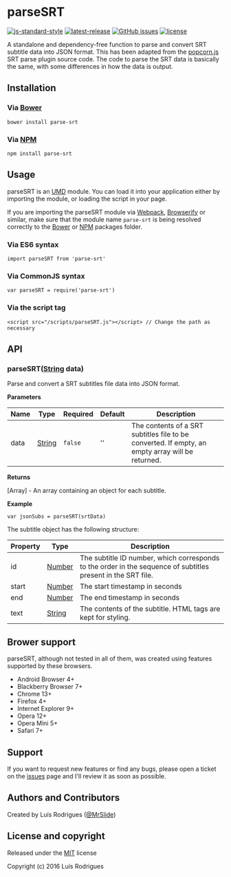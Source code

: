 # parseSRT

[![js-standard-style](https://img.shields.io/badge/code%20style-standard-brightgreen.svg?style=flat-square)](http://standardjs.com/)
[![latest-release](https://img.shields.io/github/release/MrSlide/parseSRT.svg?style=flat-square)](https://github.com/MrSlide/parseSRT/tree/master)
[![GitHub issues](https://img.shields.io/github/issues/MrSlide/parseSRT.svg?style=flat-square)](https://github.com/MrSlide/parseSRT/issues)
[![license](https://img.shields.io/github/license/MrSlide/parseSRT.svg?style=flat-square)](https://opensource.org/licenses/MIT)

A standalone and dependency-free function to parse and convert SRT subtitle data into JSON format.
This has been adapted from the [popcorn.js](http://popcornjs.org/) SRT parse plugin source code. The code to parse the SRT data is basically the same, with some differences in how the data is output.



## Installation

### Via [Bower](http://bower.io/)

```
bower install parse-srt
```

### Via [NPM](https://www.npmjs.com/)

```
npm install parse-srt
```



## Usage

parseSRT is an [UMD](https://github.com/umdjs/umd) module. You can load it into your application either by importing the module, or loading the script in your page.

If you are importing the parseSRT module via [Webpack](https://webpack.github.io/), [Browserify](http://browserify.org/) or similar, make sure that the module name `parse-srt` is being resolved correctly to the [Bower](http://bower.io/) or [NPM](https://www.npmjs.com/) packages folder.

### Via ES6 syntax

```
import parseSRT from 'parse-srt'
```

### Via CommonJS syntax

```
var parseSRT = require('parse-srt')
```

### Via the script tag

```
<script src="/scripts/parseSRT.js"></script> // Change the path as necessary
```



## API

### parseSRT([String] data)

Parse and convert a SRT subtitles file data into JSON format.

**Parameters**

| Name       | Type     | Required | Default                 | Description                                                                                      |
|------------|----------|----------|-------------------------|--------------------------------------------------------------------------------------------------|
| data       | [String] | `false`  | ''                      | The contents of a SRT subtitles file to be converted. If empty, an empty array will be returned. |

**Returns**

[Array] - An array containing an object for each subtitle.

**Example**

```
var jsonSubs = parseSRT(srtData)
```

The subtitle object has the following structure:

| Property   | Type     | Description                                                                                                  |
|------------|----------|--------------------------------------------------------------------------------------------------------------|
| id         | [Number] | The subtitle ID number, which corresponds to the order in the sequence of subtitles present in the SRT file. |
| start      | [Number] | The start timestamp in seconds                                                                               |
| end        | [Number] | The end timestamp in seconds                                                                                 |
| text       | [String] | The contents of the subtitle. HTML tags are kept for styling.                                                |



## Brower support

parseSRT, although not tested in all of them, was created using features supported by these browsers.

- Android Browser 4+
- Blackberry Browser 7+
- Chrome 13+
- Firefox 4+
- Internet Explorer 9+
- Opera 12+
- Opera Mini 5+
- Safari 7+



## Support

If you want to request new features or find any bugs, please open a ticket on the [issues](https://github.com/MrSlide/parseSRT/issues) page and I'll review it as soon as possible.



## Authors and Contributors

Created by Luís Rodrigues ([@MrSlide](https://github.com/MrSlide))



## License and copyright

Released under the [MIT](https://opensource.org/licenses/MIT) license

Copyright (c) 2016 Luís Rodrigues

[String]: https://developer.mozilla.org/en/docs/Web/JavaScript/Reference/Global_Objects/String
[Number]: https://developer.mozilla.org/en/docs/Web/JavaScript/Reference/Global_Objects/Number
